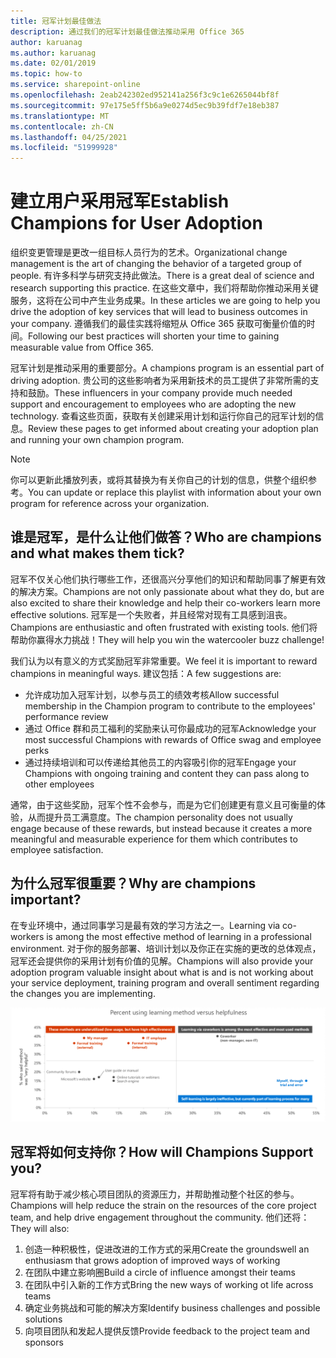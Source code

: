 ```yaml
---
title: 冠军计划最佳做法
description: 通过我们的冠军计划最佳做法推动采用 Office 365
author: karuanag
ms.author: karuanag
ms.date: 02/01/2019
ms.topic: how-to
ms.service: sharepoint-online
ms.openlocfilehash: 2eab242302ed952141a256f3c9c1e6265044bf8f
ms.sourcegitcommit: 97e175e5ff5b6a9e0274d5ec9b39fdf7e18eb387
ms.translationtype: MT
ms.contentlocale: zh-CN
ms.lasthandoff: 04/25/2021
ms.locfileid: "51999928"
---
```

# <a name="establish-champions-for-user-adoption"></a><span data-ttu-id="ae871-103">建立用户采用冠军</span><span class="sxs-lookup"><span data-stu-id="ae871-103">Establish Champions for User Adoption</span></span> 

<span data-ttu-id="ae871-104">组织变更管理是更改一组目标人员行为的艺术。</span><span class="sxs-lookup"><span data-stu-id="ae871-104">Organizational change management is the art of changing the behavior of a targeted group of people.</span></span> <span data-ttu-id="ae871-105">有许多科学与研究支持此做法。</span><span class="sxs-lookup"><span data-stu-id="ae871-105">There is a great deal of science and research supporting this practice.</span></span> <span data-ttu-id="ae871-106">在这些文章中，我们将帮助你推动采用关键服务，这将在公司中产生业务成果。</span><span class="sxs-lookup"><span data-stu-id="ae871-106">In these articles we are going to help you drive the adoption of key services that will lead to business outcomes in your company.</span></span>  <span data-ttu-id="ae871-107">遵循我们的最佳实践将缩短从 Office 365 获取可衡量价值的时间。</span><span class="sxs-lookup"><span data-stu-id="ae871-107">Following our best practices will shorten your time to gaining measurable value from Office 365.</span></span>  

<span data-ttu-id="ae871-108">冠军计划是推动采用的重要部分。</span><span class="sxs-lookup"><span data-stu-id="ae871-108">A champions program is an essential part of driving adoption.</span></span> <span data-ttu-id="ae871-109">贵公司的这些影响者为采用新技术的员工提供了非常所需的支持和鼓励。</span><span class="sxs-lookup"><span data-stu-id="ae871-109">These influencers in your company provide much needed support and encouragement to employees who are adopting the new technology.</span></span> <span data-ttu-id="ae871-110">查看这些页面，获取有关创建采用计划和运行你自己的冠军计划的信息。</span><span class="sxs-lookup"><span data-stu-id="ae871-110">Review these pages to get informed about creating your adoption plan and running your own champion program.</span></span> 

> [!NOTE]
> <span data-ttu-id="ae871-111">你可以更新此播放列表，或将其替换为有关你自己的计划的信息，供整个组织参考。</span><span class="sxs-lookup"><span data-stu-id="ae871-111">You can update or replace this playlist with information about your own program for reference across your organization.</span></span>

## <a name="who-are-champions-and-what-makes-them-tick"></a><span data-ttu-id="ae871-112">谁是冠军，是什么让他们做答？</span><span class="sxs-lookup"><span data-stu-id="ae871-112">Who are champions and what makes them tick?</span></span>

<span data-ttu-id="ae871-113">冠军不仅关心他们执行哪些工作，还很高兴分享他们的知识和帮助同事了解更有效的解决方案。</span><span class="sxs-lookup"><span data-stu-id="ae871-113">Champions are not only passionate about what they do, but are also excited to share their knowledge and help their co-workers learn more effective solutions.</span></span> <span data-ttu-id="ae871-114">冠军是一个失败者，并且经常对现有工具感到沮丧。</span><span class="sxs-lookup"><span data-stu-id="ae871-114">Champions are enthusiastic and often frustrated with existing tools.</span></span> <span data-ttu-id="ae871-115">他们将帮助你赢得水力挑战！</span><span class="sxs-lookup"><span data-stu-id="ae871-115">They will help you win the watercooler buzz challenge!</span></span>  

<span data-ttu-id="ae871-116">我们认为以有意义的方式奖励冠军非常重要。</span><span class="sxs-lookup"><span data-stu-id="ae871-116">We feel it is important to reward champions in meaningful ways.</span></span> <span data-ttu-id="ae871-117">建议包括：</span><span class="sxs-lookup"><span data-stu-id="ae871-117">A few suggestions are:</span></span>

- <span data-ttu-id="ae871-118">允许成功加入冠军计划，以参与员工的绩效考核</span><span class="sxs-lookup"><span data-stu-id="ae871-118">Allow successful membership in the Champion program to contribute to the employees' performance review</span></span>
- <span data-ttu-id="ae871-119">通过 Office 群和员工福利的奖励来认可你最成功的冠军</span><span class="sxs-lookup"><span data-stu-id="ae871-119">Acknowledge your most successful Champions with rewards of Office swag and employee perks</span></span>  
- <span data-ttu-id="ae871-120">通过持续培训和可以传递给其他员工的内容吸引你的冠军</span><span class="sxs-lookup"><span data-stu-id="ae871-120">Engage your Champions with ongoing training and content they can pass along to other employees</span></span> 

<span data-ttu-id="ae871-121">通常，由于这些奖励，冠军个性不会参与，而是为它们创建更有意义且可衡量的体验，从而提升员工满意度。</span><span class="sxs-lookup"><span data-stu-id="ae871-121">The champion personality does not usually engage because of these rewards, but instead because it creates a more meaningful and measurable experience for them which contributes to employee satisfaction.</span></span> 

## <a name="why-are-champions-important"></a><span data-ttu-id="ae871-122">为什么冠军很重要？</span><span class="sxs-lookup"><span data-stu-id="ae871-122">Why are champions important?</span></span> 

<span data-ttu-id="ae871-123">在专业环境中，通过同事学习是最有效的学习方法之一。</span><span class="sxs-lookup"><span data-stu-id="ae871-123">Learning via co-workers is among the most effective method of learning in a professional environment.</span></span> <span data-ttu-id="ae871-124">对于你的服务部署、培训计划以及你正在实施的更改的总体观点，冠军还会提供你的采用计划有价值的见解。</span><span class="sxs-lookup"><span data-stu-id="ae871-124">Champions will also provide your adoption program valuable insight about what is and is not working about your service deployment, training program and overall sentiment regarding the changes you are implementing.</span></span>  

![使用学习方法与帮助的百分比](media/champstats.png)

## <a name="how-will-champions-support-you"></a><span data-ttu-id="ae871-126">冠军将如何支持你？</span><span class="sxs-lookup"><span data-stu-id="ae871-126">How will Champions Support you?</span></span>

<span data-ttu-id="ae871-127">冠军将有助于减少核心项目团队的资源压力，并帮助推动整个社区的参与。</span><span class="sxs-lookup"><span data-stu-id="ae871-127">Champions will help reduce the strain on the resources of the core project team, and help drive engagement throughout the community.</span></span> <span data-ttu-id="ae871-128">他们还将：</span><span class="sxs-lookup"><span data-stu-id="ae871-128">They will also:</span></span>

1. <span data-ttu-id="ae871-129">创造一种积极性，促进改进的工作方式的采用</span><span class="sxs-lookup"><span data-stu-id="ae871-129">Create the groundswell an enthusiasm that grows adoption of improved ways of working</span></span>
1. <span data-ttu-id="ae871-130">在团队中建立影响圈</span><span class="sxs-lookup"><span data-stu-id="ae871-130">Build a circle of influence amongst their teams</span></span>
1. <span data-ttu-id="ae871-131">在团队中引入新的工作方式</span><span class="sxs-lookup"><span data-stu-id="ae871-131">Bring the new ways of working ot life across teams</span></span>
1. <span data-ttu-id="ae871-132">确定业务挑战和可能的解决方案</span><span class="sxs-lookup"><span data-stu-id="ae871-132">Identify business challenges and possible solutions</span></span>
1. <span data-ttu-id="ae871-133">向项目团队和发起人提供反馈</span><span class="sxs-lookup"><span data-stu-id="ae871-133">Provide feedback to the project team and sponsors</span></span>
